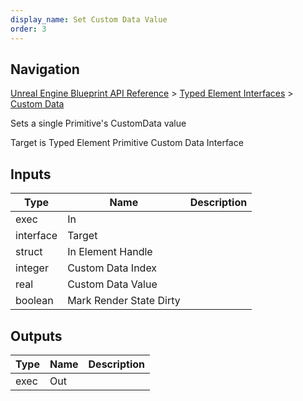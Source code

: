 ```yaml
---
display_name: Set Custom Data Value
order: 3
---
```

## Navigation

[Unreal Engine Blueprint API Reference](https://dev.epicgames.com/documentation/en-us/unreal-engine/BlueprintAPI) > [Typed Element Interfaces](https://dev.epicgames.com/documentation/en-us/unreal-engine/BlueprintAPI/TypedElementInterfaces) > [Custom Data](https://dev.epicgames.com/documentation/en-us/unreal-engine/BlueprintAPI/TypedElementInterfaces/CustomData)

Sets a single Primitive's CustomData value

Target is Typed Element Primitive Custom Data Interface

## Inputs

| Type | Name | Description |
| --- | --- | --- |
| exec | In |  |
| interface | Target |  |
| struct | In Element Handle |  |
| integer | Custom Data Index |  |
| real | Custom Data Value |  |
| boolean | Mark Render State Dirty |  |

## Outputs

| Type | Name | Description |
| --- | --- | --- |
| exec | Out |  |

